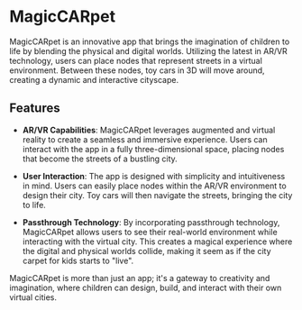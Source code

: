 # MagicCARpet

MagicCARpet is an innovative app that brings the imagination of children to life by blending the physical and digital worlds. Utilizing the latest in AR/VR technology, users can place nodes that represent streets in a virtual environment. Between these nodes, toy cars in 3D will move around, creating a dynamic and interactive cityscape.

## Features

- **AR/VR Capabilities**: MagicCARpet leverages augmented and virtual reality to create a seamless and immersive experience. Users can interact with the app in a fully three-dimensional space, placing nodes that become the streets of a bustling city.

- **User Interaction**: The app is designed with simplicity and intuitiveness in mind. Users can easily place nodes within the AR/VR environment to design their city. Toy cars will then navigate the streets, bringing the city to life.

- **Passthrough Technology**: By incorporating passthrough technology, MagicCARpet allows users to see their real-world environment while interacting with the virtual city. This creates a magical experience where the digital and physical worlds collide, making it seem as if the city carpet for kids starts to "live".

MagicCARpet is more than just an app; it's a gateway to creativity and imagination, where children can design, build, and interact with their own virtual cities.
